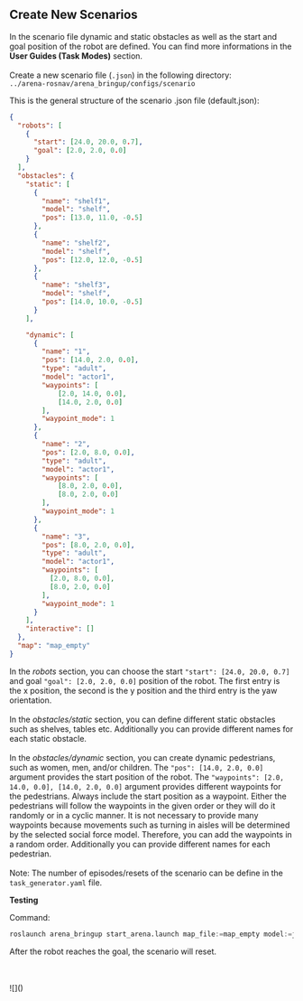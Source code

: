 ## Create New Scenarios

In the scenario file dynamic and static obstacles as well as the start and goal position of the robot are defined. You can find more informations in the **User Guides (Task Modes)** section.
<br>
<br>
Create a new scenario file (`.json`) in the following directory:
<br>
`../arena-rosnav/arena_bringup/configs/scenario`

This is the general structure of the scenario .json file (default.json):

```json
{
  "robots": [
    {
      "start": [24.0, 20.0, 0.7],
      "goal": [2.0, 2.0, 0.0]
    }
  ],
  "obstacles": {
    "static": [
      {
        "name": "shelf1",
        "model": "shelf",
        "pos": [13.0, 11.0, -0.5]
      },
      {
        "name": "shelf2",
        "model": "shelf",
        "pos": [12.0, 12.0, -0.5]
      },
      {
        "name": "shelf3",
        "model": "shelf",
        "pos": [14.0, 10.0, -0.5]
      }
    ],

    "dynamic": [
      {
        "name": "1",
        "pos": [14.0, 2.0, 0.0],
        "type": "adult",
        "model": "actor1",
        "waypoints": [
            [2.0, 14.0, 0.0],
            [14.0, 2.0, 0.0]
        ],
        "waypoint_mode": 1
      },
      {
        "name": "2",
        "pos": [2.0, 8.0, 0.0],
        "type": "adult",
        "model": "actor1",
        "waypoints": [
            [8.0, 2.0, 0.0],
            [8.0, 2.0, 0.0]
        ],
        "waypoint_mode": 1
      },
      {
        "name": "3",
        "pos": [8.0, 2.0, 0.0],
        "type": "adult",
        "model": "actor1",
        "waypoints": [
          [2.0, 8.0, 0.0],
          [8.0, 2.0, 0.0]
        ],
        "waypoint_mode": 1
      }
    ],
    "interactive": []
  },
  "map": "map_empty"
}

```

In the *robots* section, you can choose the start `"start": [24.0, 20.0, 0.7]` and goal `"goal": [2.0, 2.0, 0.0]` position of the robot. The first entry is the x position, the second is the y position and the third entry is the yaw orientation. 
<br>
<br>
In the *obstacles/static* section, you can define different static obstacles such as shelves, tables etc. Additionally you can provide different names for each static obstacle. 
<br>
<br>
In the *obstacles/dynamic* section, you can create dynamic pedestrians, such as women, men, and/or children. The `"pos": [14.0, 2.0, 0.0]` argument provides the start position of the robot. The `"waypoints": [2.0, 14.0, 0.0], [14.0, 2.0, 0.0]` argument provides different waypoints for the pedestrians. Always include the start position as a waypoint. Either the pedestrians will follow the waypoints in the given order or they will do it randomly or in a cyclic manner. It is not necessary to provide many waypoints because movements such as turning in aisles will be determined by the selected social force model. 
Therefore, you can add the waypoints in a random order. Additionally you can provide different names for each pedestrian. 
<br>
<br>
Note: The number of episodes/resets of the scenario can be define in the `task_generator.yaml` file.


**Testing**

Command:
```python
roslaunch arena_bringup start_arena.launch map_file:=map_empty model:=jackal simulator:=gazebo tm_robots:=scenario tm_obstacles:=scenario
```

After the robot reaches the goal, the scenario will reset. 

<br>
<br>
![]() 



